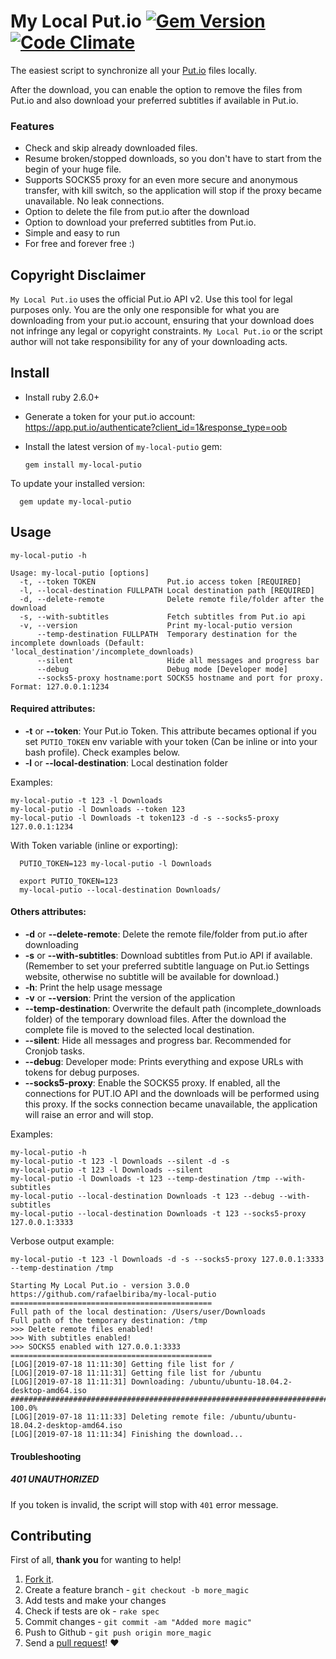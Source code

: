 My Local Put.io [![Gem Version](https://badge.fury.io/rb/my-local-putio.svg)](http://badge.fury.io/rb/my-local-putio) [![Code Climate](https://codeclimate.com/github/rafaelbiriba/my-local-putio/badges/gpa.svg)](https://codeclimate.com/github/rafaelbiriba/my-local-putio)
===========

The easiest script to synchronize all your [Put.io](http://put.io) files locally.

After the download, you can enable the option to remove the files from Put.io and also download your preferred subtitles if available in Put.io.

### Features

- Check and skip already downloaded files.
- Resume broken/stopped downloads, so you don't have to start from the begin of your huge file.
- Supports SOCKS5 proxy for an even more secure and anonymous transfer, with kill switch, so the application will stop if the proxy became unavailable. No leak connections.
- Option to delete the file from put.io after the download
- Option to download your preferred subtitles from Put.io.
- Simple and easy to run
- For free and forever free :)

## Copyright Disclaimer

`My Local Put.io` uses the official Put.io API v2. Use this tool for legal purposes only. You are the only one responsible for what you are downloading from your put.io account, ensuring that your download does not infringe any legal or copyright constraints.
`My Local Put.io` or the script author will not take responsibility for any of your downloading acts.

## Install

* Install ruby 2.6.0+
* Generate a token for your put.io account: https://app.put.io/authenticate?client_id=1&response_type=oob
* Install the latest version of `my-local-putio` gem:

      gem install my-local-putio

To update your installed version:

      gem update my-local-putio

## Usage

    my-local-putio -h

    Usage: my-local-putio [options]
      -t, --token TOKEN                Put.io access token [REQUIRED]
      -l, --local-destination FULLPATH Local destination path [REQUIRED]
      -d, --delete-remote              Delete remote file/folder after the download
      -s, --with-subtitles             Fetch subtitles from Put.io api
      -v, --version                    Print my-local-putio version
          --temp-destination FULLPATH  Temporary destination for the incomplete downloads (Default: 'local_destination'/incomplete_downloads)
          --silent                     Hide all messages and progress bar
          --debug                      Debug mode [Developer mode]
          --socks5-proxy hostname:port SOCKS5 hostname and port for proxy. Format: 127.0.0.1:1234

#### Required attributes:
* **-t** or **--token**: Your Put.io Token. This attribute becames optional if you set `PUTIO_TOKEN` env variable with your token (Can be inline or into your bash profile). Check examples below.
* **-l** or **--local-destination**: Local destination folder

Examples:

    my-local-putio -t 123 -l Downloads
    my-local-putio -l Downloads --token 123
    my-local-putio -l Downloads -t token123 -d -s --socks5-proxy 127.0.0.1:1234

With Token variable (inline or exporting):

      PUTIO_TOKEN=123 my-local-putio -l Downloads

      export PUTIO_TOKEN=123
      my-local-putio --local-destination Downloads/

#### Others attributes:
* **-d** or **--delete-remote**: Delete the remote file/folder from put.io after downloading
* **-s** or **--with-subtitles**: Download subtitles from Put.io API if available. (Remember to set your preferred subtitle language on Put.io Settings website, otherwise no subtitle will be available for download.)
* **-h**: Print the help usage message
* **-v** or **--version**: Print the version of the application
* **--temp-destination**: Overwrite the default path (incomplete_downloads folder) of the temporary download files. After the download the complete file is moved to the selected local destination.
* **--silent**: Hide all messages and progress bar. Recommended for Cronjob tasks.
* **--debug**: Developer mode: Prints everything and expose URLs with tokens for debug purposes.
* **--socks5-proxy**: Enable the SOCKS5 proxy. If enabled, all the connections for PUT.IO API and the downloads will be performed using this proxy. If the socks connection became unavailable, the application will raise an error and will stop.

Examples:

    my-local-putio -h
    my-local-putio -t 123 -l Downloads --silent -d -s
    my-local-putio -t 123 -l Downloads --silent
    my-local-putio -l Downloads -t 123 --temp-destination /tmp --with-subtitles
    my-local-putio --local-destination Downloads -t 123 --debug --with-subtitles
    my-local-putio --local-destination Downloads -t 123 --socks5-proxy 127.0.0.1:3333

Verbose output example:

    my-local-putio -t 123 -l Downloads -d -s --socks5-proxy 127.0.0.1:3333 --temp-destination /tmp

    Starting My Local Put.io - version 3.0.0
    https://github.com/rafaelbiriba/my-local-putio
    =============================================
    Full path of the local destination: /Users/user/Downloads
    Full path of the temporary destination: /tmp
    >>> Delete remote files enabled!
    >>> With subtitles enabled!
    >>> SOCKS5 enabled with 127.0.0.1:3333
    =============================================
    [LOG][2019-07-18 11:11:30] Getting file list for /
    [LOG][2019-07-18 11:11:31] Getting file list for /ubuntu
    [LOG][2019-07-18 11:11:31] Downloading: /ubuntu/ubuntu-18.04.2-desktop-amd64.iso
    ######################################################################## 100.0%
    [LOG][2019-07-18 11:11:33] Deleting remote file: /ubuntu/ubuntu-18.04.2-desktop-amd64.iso
    [LOG][2019-07-18 11:11:34] Finishing the download...

#### Troubleshooting

##### 401 UNAUTHORIZED
If you token is invalid, the script will stop with `401` error message.


## Contributing

First of all, **thank you** for wanting to help!

1. [Fork it](https://help.github.com/articles/fork-a-repo).
2. Create a feature branch - `git checkout -b more_magic`
3. Add tests and make your changes
4. Check if tests are ok - `rake spec`
5. Commit changes - `git commit -am "Added more magic"`
6. Push to Github - `git push origin more_magic`
7. Send a [pull request](https://help.github.com/articles/using-pull-requests)! :heart:
